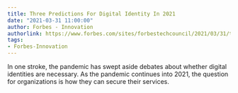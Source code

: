```yaml
---
title: Three Predictions For Digital Identity In 2021
date: "2021-03-31 11:00:00"
author: Forbes - Innovation
authorlink: https://www.forbes.com/sites/forbestechcouncil/2021/03/31/three-predictions-for-digital-identity-in-2021/
tags:
- Forbes-Innovation
---
```

In one stroke, the pandemic has swept aside debates about whether digital identities are necessary. As the pandemic continues into 2021, the question for organizations is how they can secure their services.